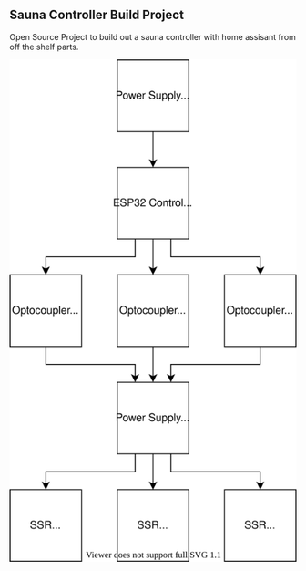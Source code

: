 ## Sauna Controller Build Project
Open Source Project to build out a sauna controller with home assisant from off the shelf parts. 

<img src="./Sauna Controller.svg">
